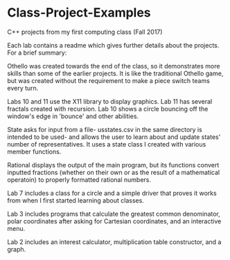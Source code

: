 # Class-Project-Examples
C++ projects from my first computing class (Fall 2017)

Each lab contains a readme which gives further details about the projects. For a brief summary:

Othello was created towards the end of the class, so it demonstrates more skills than some of the earlier projects. It is 
like the traditional Othello game, but was 
created without the requirement to make a piece switch teams every turn.

Labs 10 and 11 use the X11 library to display graphics. Lab 11 has several fractals created with recursion. Lab 10 shows a circle bouncing off the window's edge in 'bounce' and other abilities.

State asks for input from a file- usstates.csv in the same directory is intended to be used- and allows the user to learn 
about and update states' number of representatives. It uses a state class I created with various member functions. 

Rational displays the output of the main program, but its functions convert inputted fractions (whether on their own or as 
the result of a mathematical operatoin) to properly formatted rational numbers. 

Lab 7 includes a class for a circle and a simple driver that proves it works from when I first started learning about 
classes.

Lab 3 includes programs that calculate the greatest common denominator, polar coordinates after asking for Cartesian 
coordinates, and an interactive menu.

Lab 2 includes an interest calculator, multiplication table constructor, and a graph.
